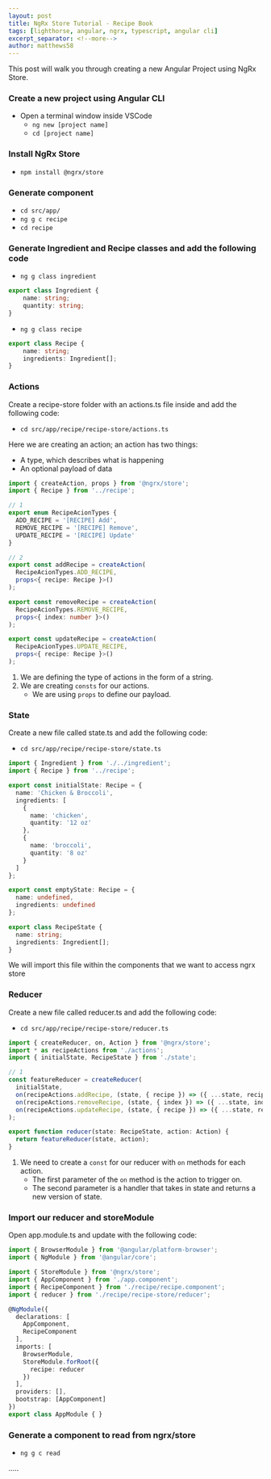```yaml
---
layout: post
title: NgRx Store Tutorial - Recipe Book
tags: [lighthorse, angular, ngrx, typescript, angular cli]
excerpt_separator: <!--more-->
author: matthews58
---
```


This post will walk you through creating a new Angular Project using NgRx Store.

<!--more-->


### Create a new project using Angular CLI

- Open a terminal window inside VSCode
    - `ng new [project name]`
    - `cd [project name]`


### Install NgRx Store

- `npm install @ngrx/store`


### Generate component

- `cd src/app/`
- `ng g c recipe`
- `cd recipe`


### Generate Ingredient and Recipe classes and add the following code

- `ng g class ingredient`

```ts
export class Ingredient {
    name: string;
    quantity: string;
}
```


- `ng g class recipe`

```ts
export class Recipe {
    name: string;
    ingredients: Ingredient[];
}
```


### Actions

Create a recipe-store folder with an actions.ts file inside and add the following code:

- `cd src/app/recipe/recipe-store/actions.ts`

Here we are creating an action; an action has two things:

- A type, which describes what is happening
- An optional payload of data

```ts
import { createAction, props } from '@ngrx/store';
import { Recipe } from '../recipe';

// 1
export enum RecipeAcionTypes {
  ADD_RECIPE = '[RECIPE] Add',
  REMOVE_RECIPE = '[RECIPE] Remove',
  UPDATE_RECIPE = '[RECIPE] Update'
}

// 2
export const addRecipe = createAction(
  RecipeAcionTypes.ADD_RECIPE,
  props<{ recipe: Recipe }>()
);

export const removeRecipe = createAction(
  RecipeAcionTypes.REMOVE_RECIPE,
  props<{ index: number }>()
);

export const updateRecipe = createAction(
  RecipeAcionTypes.UPDATE_RECIPE,
  props<{ recipe: Recipe }>()
);
```

1. We are defining the type of actions in the form of a string.
2. We are creating `consts` for our actions. 
    - We are using `props` to define our payload.


### State

Create a new file called state.ts and add the following code:

- `cd src/app/recipe/recipe-store/state.ts`

```ts
import { Ingredient } from './../ingredient';
import { Recipe } from '../recipe';

export const initialState: Recipe = {
  name: 'Chicken & Broccoli',
  ingredients: [
    {
      name: 'chicken',
      quantity: '12 oz'
    },
    {
      name: 'broccoli',
      quantity: '8 oz'
    }
  ]
};

export const emptyState: Recipe = {
  name: undefined,
  ingredients: undefined
};

export class RecipeState {
  name: string;
  ingredients: Ingredient[];
}
```

We will import this file within the components that we want to access ngrx store


### Reducer

Create a new file called reducer.ts and add the following code:

- `cd src/app/recipe/recipe-store/reducer.ts`

```ts
import { createReducer, on, Action } from '@ngrx/store';
import * as recipeActions from './actions';
import { initialState, RecipeState } from './state';

// 1
const featureReducer = createReducer(
  initialState,
  on(recipeActions.addRecipe, (state, { recipe }) => ({ ...state, recipe })),
  on(recipeActions.removeRecipe, (state, { index }) => ({ ...state, index })),
  on(recipeActions.updateRecipe, (state, { recipe }) => ({ ...state, recipe })),
);

export function reducer(state: RecipeState, action: Action) {
  return featureReducer(state, action);
}
```

1. We need to create a `const` for our reducer with `on` methods for each action. 
    - The first parameter of the `on` method is the action to trigger on.
    - The second parameter is a handler that takes in state and returns a new version of state.


### Import our reducer and storeModule

Open app.module.ts and update with the following code:

```ts
import { BrowserModule } from '@angular/platform-browser';
import { NgModule } from '@angular/core';

import { StoreModule } from '@ngrx/store';
import { AppComponent } from './app.component';
import { RecipeComponent } from './recipe/recipe.component';
import { reducer } from './recipe/recipe-store/reducer';

@NgModule({
  declarations: [
    AppComponent,
    RecipeComponent
  ],
  imports: [
    BrowserModule,
    StoreModule.forRoot({
      recipe: reducer
    })
  ],
  providers: [],
  bootstrap: [AppComponent]
})
export class AppModule { }
```


### Generate a component to read from ngrx/store

- `ng g c read`

.....







